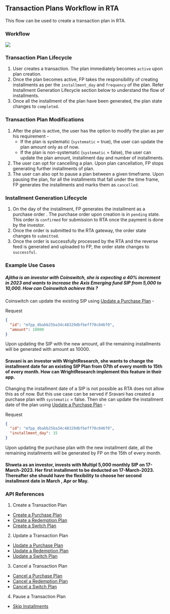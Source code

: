 ## Transaction Plans Workflow in RTA

This flow can be used to create a transaction plan in RTA.

### Workflow
<div>
  <img src="../../images/transaction-plans-workflow.png">
</div>


### Transaction Plan Lifecycle
1. User creates a transaction. The plan immediately becomes `active` upon plan creation. 
2. Once the plan becomes active, FP takes the responsibility of creating installments as per the `installment_day` and `frequency` of the plan. Refer Installment Generation Lifecycle section below to understand the flow of installments.
3. Once all the installment of the plan have been generated, the plan state changes to `completed`.

### Transaction Plan Modifications
1. After the plan is active, the user has the option to modify the plan as per his requirement -
   - If the plan is systematic (`systematic` = true), the user can update the plan amount only as of now.
   - If the plan is non-systematic (`systematic` = false), the user can update the plan amount, installment day and number of installments.
2. The user can opt for cancelling a plan. Upon plan cancellation, FP stops generating further installments of plan.
3. The user can also opt to pause a plan between a given timeframe. Upon pausing the plan, for all the installments that fall under the time frame, FP generates the installments and marks them as `cancelled`. 

### Installment Generation Lifecycle
1. On the day of the installment, FP generates the installment as a purchase order . The purchase order upon creation is in `pending` state. This order is `confirmed` for submission to RTA once the payment is done by the investor.
2. Once the order is submitted to the RTA gateway, the order state changes to `submitted`.
3. Once the order is successfully processed by the RTA and the reverse feed is generated and uploaded to FP, the order state changes to `successful`.

### Example Use Cases

##### Ajitha is an investor with Coinswitch, she is expecting a 40% increment in 2023 and wants to increase the Axis Emerging fund SIP from 5,000 to 10,000. How can Coinswitch achieve this ?

Coinswitch can update the existing SIP using [Update a Purchase Plan](#https://fintechprimitives.com/docs/api/#update-a-purchase-plan) -

Request
```json
{
  "id": "mfpp_dbabb25ba34c48329dbfbeff70c846f0",
  "amount": 10000
}
```

Upon updating the SIP with the new amount, all the remaining installments will be generated with amount as 10000.

#### Sravani is an investor with WrightResearch, she wants to change the installment date for an existing SIP Plan from 07th of every month to 15th of every month. How can WrightResearch implement this feature in their app. 

Changing the installment date of a SIP is not possible as RTA does not allow this as of now.
But this use case can be served if Sravani has created a purchase plan with `systematic` = false.
Then she can update the installment date of the plan using [Update a Purchase Plan](#https://fintechprimitives.com/docs/api/#update-a-purchase-plan) -

Request
```json
{
  "id": "mfpp_dbabb25ba34c48329dbfbeff70c846f0",
  "installment_day": 15
}
```

Upon updating the purchase plan with the new installment date, all the remaining installments will be generated by FP on the 15th of every month.

#### Shweta as an investor, invests with Multipl 5,000 monthly SIP  on 17-March-2023. Her first installment to be deducted on 17-March-2023. Thereafter she should have the flexibility to choose her second installment date in March , Apr or May. 


### API References
1. Create a Transaction Plan
  - [Create a Purchase Plan](#https://fintechprimitives.com/docs/api/#create-a-purchase-plan)
  - [Create a Redemption Plan](#https://fintechprimitives.com/docs/api/#create-a-redemption-plan)
  - [Create a Switch Plan](#https://fintechprimitives.com/docs/api/#create-a-switch-plan)

2. Update a Transaction Plan
  - [Update a Purchase Plan](#https://fintechprimitives.com/docs/api/#update-a-purchase-plan)
  - [Update a Redemption Plan](#https://fintechprimitives.com/docs/api/#update-a-redemption-plan)
  - [Update a Switch Plan](#https://fintechprimitives.com/docs/api/#update-a-switch-plan)

3. Cancel a Transaction Plan
  - [Cancel a Purchase Plan](#https://fintechprimitives.com/docs/api/#cancel-a-purchase-plan)
  - [Cancel a Redemption Plan](#https://fintechprimitives.com/docs/api/#cancel-a-redemption-plan)
  - [Cancel a Switch Plan](#https://fintechprimitives.com/docs/api/#cancel-a-switch-plan)

4. Pause a Transaction Plan
  - [Skip Installments](#https://fintechprimitives.com/docs/api/#skip-installments-via-skip-instructions)
